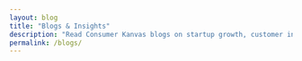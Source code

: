 ```yaml
---
layout: blog
title: "Blogs & Insights"
description: "Read Consumer Kanvas blogs on startup growth, customer insights, product-market fit, lowering CAC, boosting LTV, and building investor-ready businesses in India."
permalink: /blogs/
---
```

